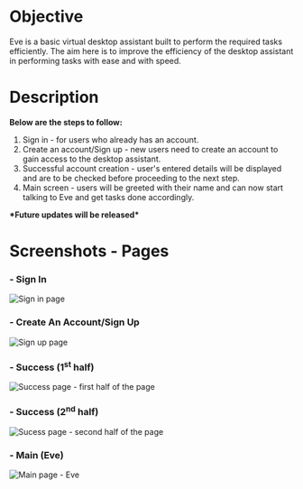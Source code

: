 # Objective
Eve is a basic virtual desktop assistant built to perform the required tasks efficiently. The aim here is to improve the efficiency of the desktop assistant in performing tasks with ease and with speed.

# Description
**Below are the steps to follow:**
1. Sign in - for users who already has an account.
2. Create an account/Sign up - new users need to create an account to gain access to the desktop assistant.
3. Successful account creation - user's entered details will be displayed and are to be checked before proceeding to the next step.
4. Main screen - users will be greeted with their name and can now start talking to Eve and get tasks done accordingly.

**\*Future updates will be released\***

# Screenshots - Pages
### - Sign In
![Sign in page](https://user-images.githubusercontent.com/104430325/200963503-c402ae2e-d8f4-4352-a022-3b7e4218d693.jpg)
### - Create An Account/Sign Up
![Sign up page](https://user-images.githubusercontent.com/104430325/200963550-6da2a380-2d4b-4198-881b-6c10a474f8b3.jpg)
### - Success (1<sup>st</sup> half)
![Success page - first half of the page](https://user-images.githubusercontent.com/104430325/200963563-2051174b-2dce-4500-896c-d7648d6b1653.jpg)
### - Success (2<sup>nd</sup> half)
![Sucess page - second half of the page](https://user-images.githubusercontent.com/104430325/200963570-9a2d78fe-5693-4a52-9edc-b71df7f43164.jpg)
### - Main (Eve)
![Main page - Eve](https://user-images.githubusercontent.com/104430325/200963580-fdf5ab89-b60c-4046-b4cb-c97c6bee2adb.jpg)

